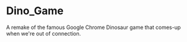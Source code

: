 # Dino_Game
A remake of the famous Google Chrome Dinosaur game that comes-up when we're out of connection.
